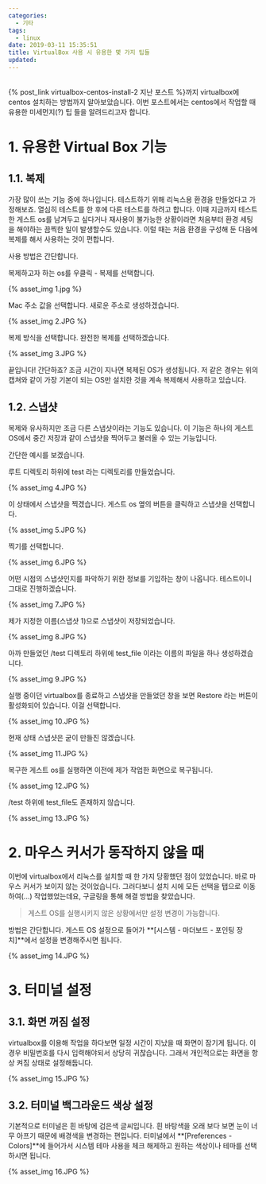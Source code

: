 ```yaml
---
categories:
  - 기타
tags:
  - linux
date: 2019-03-11 15:35:51
title: VirtualBox 사용 시 유용한 몇 가지 팁들
updated:
---
```


<br>
{% post_link virtualbox-centos-install-2 지난 포스트 %}까지 virtualbox에 centos 설치하는 방법까지 알아보았습니다.
이번 포스트에서는 centos에서 작업할 때 유용한 미세먼지(?) 팁 들을 알려드리고자 합니다.

# 1. 유용한 Virtual Box 기능
## 1.1. 복제

가장 많이 쓰는 기능 중에 하나입니다.
테스트하기 위해 리눅스용 환경을 만들었다고 가정해보죠. 열심히 테스트를 한 후에 다른 테스트를 하려고 합니다. 이때 지금까지 테스트한 게스트 os를 남겨두고 싶다거나 재사용이 불가능한 상황이라면 처음부터 환경 세팅을 해야하는 끔찍한 일이 발생할수도 있습니다.
이럴 때는 처음 환경을 구성해 둔 다음에 복제를 해서 사용하는 것이 편합니다.

사용 방법은 간단합니다.

복제하고자 하는 os를 우클릭 - 복제를 선택합니다.

{% asset_img 1.jpg %}

Mac 주소 값을 선택합니다. 새로운 주소로 생성하겠습니다.

{% asset_img 2.JPG %}

복제 방식을 선택합니다. 완전한 복제를 선택하겠습니다.

{% asset_img 3.JPG %}

끝입니다! 간단하죠? 조금 시간이 지나면 복제된 OS가 생성됩니다. 저 같은 경우는 위의 캡쳐와 같이 가장 기본이 되는 OS만 설치한 것을 계속 복제해서 사용하고 있습니다.

## 1.2. 스냅샷

복제와 유사하지만 조금 다른 스냅샷이라는 기능도 있습니다.
이 기능은 하나의 게스트 OS에서 중간 저장과 같이 스냅샷을 찍어두고 불러올 수 있는 기능입니다.

간단한 예시를 보겠습니다.

루트 디렉토리 하위에 test 라는 디렉토리를 만들었습니다.

{% asset_img 4.JPG %}

이 상태에서 스냅샷을 찍겠습니다. 게스트 os 옆의 버튼을 클릭하고 스냅샷을 선택합니다.

{% asset_img 5.JPG %}

찍기를 선택합니다.

{% asset_img 6.JPG %}

어떤 시점의 스냅샷인지를 파악하기 위한 정보를 기입하는 창이 나옵니다. 테스트이니 그대로 진행하겠습니다.

{% asset_img 7.JPG %}

제가 지정한 이름(스냅샷 1)으로 스냅샷이 저장되었습니다.

{% asset_img 8.JPG %}

아까 만들었던 /test 디렉토리 하위에 test_file 이라는 이름의 파일을 하나 생성하겠습니다.

{% asset_img 9.JPG %}

실행 중이던 virtualbox를 종료하고 스냅샷을 만들었던 창을 보면 Restore 라는 버튼이 활성화되어 있습니다. 이걸 선택합니다.

{% asset_img 10.JPG %}

현재 상태 스냅샷은 굳이 만들진 않겠습니다.

{% asset_img 11.JPG %}

복구한 게스트 os를 실행하면 이전에 제가 작업한 화면으로 복구됩니다.

{% asset_img 12.JPG %}

/test 하위에 test_file도 존재하지 않습니다.

{% asset_img 13.JPG %}

# 2. 마우스 커서가 동작하지 않을 때

이번에 virtualbox에서 리눅스를 설치할 때 한 가지 당황했던 점이 있었습니다.
바로 마우스 커서가 보이지 않는 것이었습니다. 그러다보니 설치 시에 모든 선택을 탭으로 이동하여(...) 작업했었는데요, 구글링을 통해 해결 방법을 찾았습니다.

> 게스트 OS를 실행시키지 않은 상황에서만 설정 변경이 가능합니다.

방법은 간단합니다. 게스트 OS 설정으로 들어가 **[시스템 - 마더보드 - 포인팅 장치]**에서 설정을 변경해주시면 됩니다.

{% asset_img 14.JPG %}

# 3. 터미널 설정
## 3.1. 화면 꺼짐 설정

virtualbox를 이용해 작업을 하다보면 일정 시간이 지났을 때 화면이 잠기게 됩니다. 이 경우 비밀번호를 다시 입력해야되서 상당히 귀찮습니다.
그래서 개인적으로는 화면을 항상 켜짐 상태로 설정해둡니다.

{% asset_img 15.JPG %}

## 3.2. 터미널 백그라운드 색상 설정

기본적으로 터미널은 흰 바탕에 검은색 글씨입니다. 흰 바탕색을 오래 보다 보면 눈이 너무 아프기 때문에 배경색을 변경하는 편입니다.
터미널에서 **[Preferences - Colors]**에 들어가서 시스템 테마 사용을 체크 해제하고 원하는 색상이나 테마를 선택하시면 됩니다.

{% asset_img 16.JPG %}

<br>